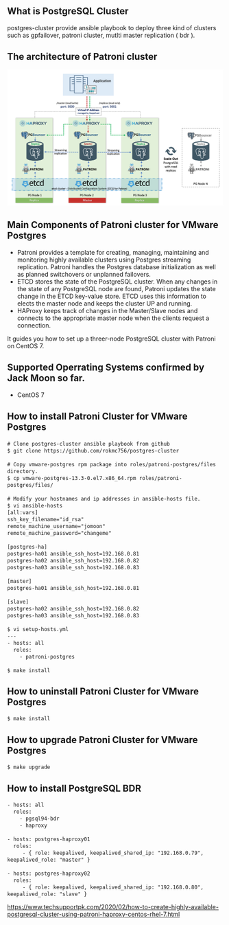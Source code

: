 ## What is PostgreSQL Cluster
postgres-cluster provide ansible playbook to deploy three kind of clusters such as gpfailover, patroni cluster, mutlti master replication ( bdr ).

## The architecture of Patroni cluster
![alt text](https://github.com/rokmc756/postgres-cluster/blob/main/roles/patroni-postgres/images/patroni_cluster_architecture.png)


## Main Components of Patroni cluster for VMware Postgres
- Patroni provides a template for creating, managing, maintaining and monitoring highly available clusters using Postgres streaming replication. Patroni handles the Postgres database initialization as well as planned switchovers or unplanned failovers.
- ETCD stores the state of the PostgreSQL cluster.  When any changes in the state of any PostgreSQL node are found, Patroni updates the state change in the ETCD key-value store. ETCD uses this information to elects the master node and keeps the cluster UP and running.
- HAProxy keeps track of changes in the Master/Slave nodes and connects to the appropriate master node when the clients request a connection.

It guides you how to set up a threer-node PostgreSQL cluster with Patroni on CentOS 7.

## Supported Operrating Systems confirmed by Jack Moon so far.
- CentOS 7

## How to install Patroni Cluster for VMware Postgres
~~~
# Clone postgres-cluster ansible playbook from github
$ git clone https://github.com/rokmc756/postgres-cluster

# Copy vmware-postgres rpm package into roles/patroni-postgres/files directory.
$ cp vmware-postgres-13.3-0.el7.x86_64.rpm roles/patroni-postgres/files/

# Modify your hostnames and ip addresses in ansible-hosts file.
$ vi ansible-hosts
[all:vars]
ssh_key_filename="id_rsa"
remote_machine_username="jomoon"
remote_machine_password="changeme"

[postgres-ha]
postgres-ha01 ansible_ssh_host=192.168.0.81
postgres-ha02 ansible_ssh_host=192.168.0.82
postgres-ha03 ansible_ssh_host=192.168.0.83

[master]
postgres-ha01 ansible_ssh_host=192.168.0.81

[slave]
postgres-ha02 ansible_ssh_host=192.168.0.82
postgres-ha03 ansible_ssh_host=192.168.0.83

$ vi setup-hosts.yml
---
- hosts: all
  roles:
    - patroni-postgres

$ make install
~~~
## How to uninstall Patroni Cluster for VMware Postgres
~~~
$ make install
~~~
## How to upgrade Patroni Cluster for VMware Postgres
~~~
$ make upgrade
~~~


## How to install PostgreSQL BDR
~~~
- hosts: all
  roles:
    - pgsql94-bdr
    - haproxy

- hosts: postgres-haproxy01
  roles:
     - { role: keepalived, keepalived_shared_ip: "192.168.0.79", keepalived_role: "master" }

- hosts: postgres-haproxy02
  roles:
     - { role: keepalived, keepalived_shared_ip: "192.168.0.80", keepalived_role: "slave" }
~~~



https://www.techsupportpk.com/2020/02/how-to-create-highly-available-postgresql-cluster-using-patroni-haproxy-centos-rhel-7.html
